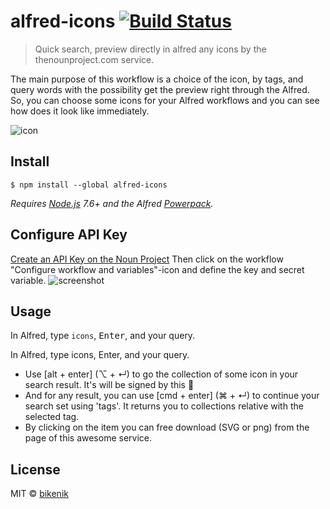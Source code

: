 # alfred-icons [![Build Status](https://travis-ci.org/bikenik/alfred-icons.svg?branch=master)](https://travis-ci.org/bikenik/alfred-icons)

> Quick search, preview directly in alfred any icons by the thenounproject.com service.

The main purpose of this workflow is a choice of the icon, by tags, and query words with the possibility get the preview right through the Alfred. So, you can choose some icons for your Alfred workflows and you can see how does it look like immediately. 

![icon](media/alfred-icons.gif)

## Install

```
$ npm install --global alfred-icons
```

*Requires [Node.js](https://nodejs.org) 7.6+ and the Alfred [Powerpack](https://www.alfredapp.com/powerpack/).*

## Configure API Key
[Create an API Key on the Noun Project](https://api.thenounproject.com/getting_started.html#creating-an-api-key)
Then click on the workflow "Configure workflow and variables"-icon and define the key and secret variable.
![screenshot](https://user-images.githubusercontent.com/8931007/109387054-45ebb180-78ff-11eb-896f-f72792068f98.png)


## Usage

In Alfred, type `icons`, <kbd>Enter</kbd>, and your query.

In Alfred, type icons, Enter, and your query.
 
- Use [alt + enter] (⌥ + ↵) to go the collection of some icon in your search result. It's will be signed by this 🧰
- And for any result, you can use [cmd + enter] (⌘ + ↵) to continue your search set using 'tags'. It returns you to collections relative with the selected tag.
- By clicking on the item you can free download (SVG or png) from the page of this awesome service.

## License

MIT © [bikenik](http://bikenik.org)
